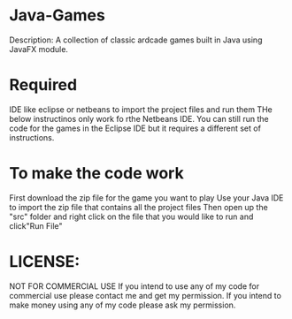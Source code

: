 # Java-Games

Description: A collection of classic ardcade games built in Java using JavaFX module.

# Required 

IDE like eclipse or netbeans to import the project files and run them 
THe below instructinos only work fo rthe Netbeans IDE. You can still run the code for the games in the Eclipse IDE but it requires a different set of instructions.
# To make the code work 

First download the zip file for the game you want to play
Use your Java IDE to import the zip file that contains all the project files
Then open up the "src" folder and right click on the  file that you would like to run and click"Run File"
  
 
# LICENSE:
NOT FOR COMMERCIAL USE If you intend to use any of my code for commercial use please contact me and get my permission. If you intend to make money using any of my code please ask my permission.
